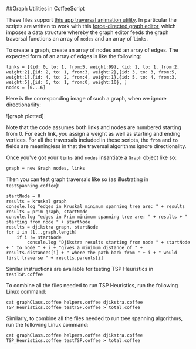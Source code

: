 ##Graph Utilities in CoffeeScript

These files support [this app traversal animation utility](http://sunnysideworks.nyc/d3/directed_graph/). In particular the scripts are written to work with this [force-directed graph editor](http://bl.ocks.org/rkirsling/5001347), which imposes a data structure whereby the graph editor feeds the graph traversal functions an array of `nodes` and an array of `links`.

To create a graph, create an array of nodes and an array of edges. The expected form of an array of edges is like the following:

```
links = [{id: 0, to: 1, from:5, weight:99}, {id: 1, to: 1, from:2, weight:2},{id: 2, to: 1, from:3, weight:2},{id: 3, to: 3, from:5, weight:1},{id: 4, to: 2, from:4, weight:1},{id: 5, to: 4, from:3, weight:5},{id: 6, to: 1, from:0, weight:10}, ]
nodes = [0...6]
```

Here is the corresponding image of such a graph, when we ignore directionarlity:

![graph plotted]

Note that the code assumes both links and nodes are numbered starting from 0. For each link, you assign a weight as well as starting and ending vertices. For all the traversals included in these scripts, the `from` and `to` fields are meaningless in that the traversal algorithms ignore directionality.

Once you've got your `links` and `nodes` insantiate a `Graph` object like so:

```
graph = new Graph nodes, links
``` 

Then you can test graph traversals like so (as illustrating in `testSpanning.coffee`):

```
startNode = 0
results = kruskal graph
console.log "edges in Kruskal minimum spanning tree are: " + results
results = prim graph, startNode
console.log "edges in Prim minimum spanning tree are: " + results + " starting from node " + startNode
results = djikstra graph, startNode
for i in [1...graph.length]
    if i != startNode
        console.log "Djikstra results starting from node " + startNode + " to node " + i + "gives a minimum distance of " + results.distances[i] + " where the path back from " + i + " would first traverse " + results.parents[i] 
```

Similar instructions are available for testing TSP Heuristics in `testTSP.coffee`

To combine all the files needed to run TSP Heuristics, run the following Linux command:

```
cat graphClass.coffee helpers.coffee djikstra.coffee TSP_Heuristics.coffee testTSP.coffee > total.coffee
```

Similarly, to combine all the files needed to run tree spanning algorithms, run the following Linux command:

```
cat graphClass.coffee helpers.coffee djikstra.coffee TSP_Heuristics.coffee testTSP.coffee > total.coffee
```